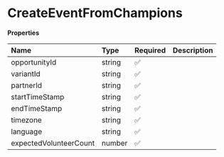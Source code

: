 # CreateEventFromChampions

**Properties**

| Name                   | Type   | Required | Description |
| :--------------------- | :----- | :------- | :---------- |
| opportunityId          | string | ✅       |             |
| variantId              | string | ✅       |             |
| partnerId              | string | ✅       |             |
| startTimeStamp         | string | ✅       |             |
| endTimeStamp           | string | ✅       |             |
| timezone               | string | ✅       |             |
| language               | string | ✅       |             |
| expectedVolunteerCount | number | ✅       |             |

<!-- This file was generated by liblab | https://liblab.com/ -->
